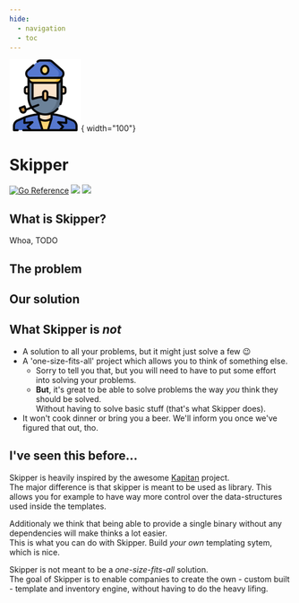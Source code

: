 ```yaml
---
hide:
  - navigation
  - toc
---
```

![](./assets/logo.png){ width="100"}
# Skipper 

<a href="https://pkg.go.dev/github.com/lukasjarosch/skipper"><img src="https://pkg.go.dev/badge/github.com/lukasjarosch/skipper.svg" alt="Go Reference"></a>
<a href="https://goreportcard.com/report/github.com/lukasjarosch/skipper"><img src="https://goreportcard.com/badge/github.com/lukasjarosch/skipper"></a>
<a href="https://github.com/lukasjarosch/skipper/actions/workflows/test.yml"><img src="https://github.com/lukasjarosch/skipper/actions/workflows/test.yml/badge.svg"></a>


## What is Skipper?

Whoa, TODO

## The problem

## Our solution

## What Skipper is *not*

- A solution to all your problems, but it might just solve a few :wink:
- A 'one-size-fits-all' project which allows you to think of something else.
    - Sorry to tell you that, but you will need to have to put some effort into solving your problems.
    - **But**, it's great to be able to solve problems the way *you* think they should be solved.  
        Without having to solve basic stuff (that's what Skipper does).
- It won't cook dinner or bring you a beer. We'll inform you once we've figured that out, tho.

## I've seen this before...
Skipper is heavily inspired by the awesome [Kapitan](https://kapitan.dev/) project.  
The major difference is that skipper is meant to be used as library. This allows you for example to have way more
control over the data-structures used inside the templates. 

Additionaly we think that being able to provide a single binary without any dependencies will make thinks a lot easier.  
This is what you can do with Skipper. Build *your own* templating sytem, which is nice.

Skipper is not meant to be a *one-size-fits-all* solution.   
The goal of Skipper is to enable companies to create the own - custom built - template and inventory engine, without having to do the heavy lifing.

